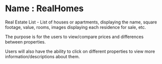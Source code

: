 <h1>Name : RealHomes</h1>
<p>Real Estate List - List of houses or apartments, displaying the name, square footage, value, rooms,
images displaying each residence for sale, etc.</p>
<p>The purpose is for the users to view/compare prices and differences between properties.</p>
<p>Users will also have the ability to click on different properties to view more information/descriptions about them.</p>
